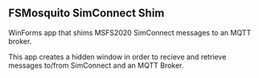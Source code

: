 ﻿FSMosquito SimConnect Shim
---

WinForms app that shims MSFS2020 SimConnect messages to an MQTT broker.

This app creates a hidden window in order to recieve and retrieve messages to/from SimConnect and an MQTT Broker.